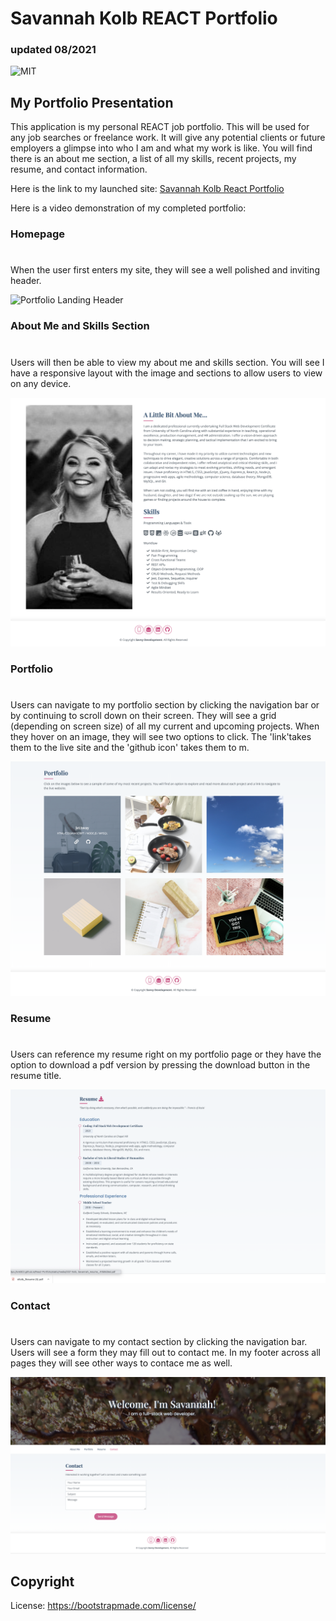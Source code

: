 # Savannah Kolb REACT Portfolio
### updated 08/2021

![MIT](https://img.shields.io/badge/license-MIT-brightgreen)

## My Portfolio Presentation

This application is my personal REACT job portfolio. This will be used for any job searches or freelance work. It will give any potential clients or future employers a glimpse into who I am and what my work is like. You will find there is an about me section, a list of all my skills, recent projects, my resume, and contact information. 

Here is the link to my launched site: [Savannah Kolb React Portfolio](https://snk923.github.io/React-Portfolio/#contact)

Here is a video demonstration of my completed portfolio: 


### Homepage
#

When the user first enters my site, they will see a well polished and inviting header.

![Portfolio Landing Header ](src/img/readMe/homepage.jpg)

### About Me and Skills Section
#

Users will then be able to view my about me and skills section. You will see I have a responsive layout with the image and sections to allow users to view on any device. 

![About Me and Skills ](src/img/readMe/about.jpg)

### Portfolio
#

Users can navigate to my portfolio section by clicking the navigation bar or by continuing to scroll down on their screen. They will see a grid (depending on screen size) of all my current and upcoming projects. When they hover on an image, they will see two options to click. The 'link'takes them to the live site and the 'github icon' takes them to m. 

![Main Portfolio Page](src/img/readMe/portfolio.jpg)


### Resume 
#

Users can reference my resume right on my portfolio page or they have the option to download a pdf version by pressing the download button in the resume title.

![Resume](src/img/readMe/resume.jpg)

### Contact 
#

Users can navigate to my contact section by clicking the navigation bar. Users will see a form they may fill out to contact me. In my footer across all pages they will see other ways to contace me as well. 

![Contact](src/img/readMe/contact.jpg)

## Copyright
License: https://bootstrapmade.com/license/